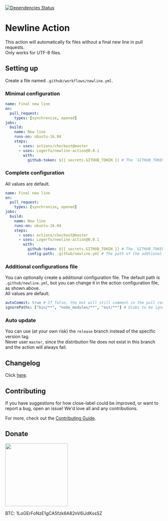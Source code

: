 [![Dependencies Status](https://david-dm.org/logerfo/newline-action/dev-status.svg)](https://david-dm.org/logerfo/newline-action?type=dev)

# Newline Action
This action will automatically fix files without a final new line in pull requests.  
Only works for UTF-8 files.

## Setting up
Create a file named `.github/workflows/newline.yml`.

### Minimal configuration
```yml
name: Final new line
on:
  pull_request:
    types: [synchronize, opened]
jobs:
  build:
    name: New line
    runs-on: ubuntu-16.04
    steps:
      - uses: actions/checkout@master
      - uses: Logerfo/newline-action@0.0.1
        with:
          github-token: ${{ secrets.GITHUB_TOKEN }} # The `GITHUB_TOKEN` secret.
```

### Complete configuration
All values are default.
```yml
name: Final new line
on:
  pull_request:
    types: [synchronize, opened]
jobs:
  build:
    name: New line
    runs-on: ubuntu-16.04
    steps:
      - uses: actions/checkout@master
      - uses: Logerfo/newline-action@0.0.1
        with:
          github-token: ${{ secrets.GITHUB_TOKEN }} # The `GITHUB_TOKEN` secret.
          config-path: .github/newline.yml # The path of the addtional configurations file.
```

### Additional configurations file
You can optionally create a additional configuration file. The default path is `.github/newline.yml`, but you can change it in the action configuration file, as shown above.  
All values are default.
```yml
autoCommit: true # If false, the bot will still comment in the pull request, so you can known which files are wrong and fix them yourself.
ignorePaths: ["bin/**", "node_modules/**", "out/**"] # Globs to be ignored
```

### Auto update
You can use (at your own risk) the `release` branch instead of the specific version tag.  
Never user `master`, since the distribution file does not exist in this branch and the action will always fail.

## Changelog
Click [here](CHANGELOG.md).

## Contributing
If you have suggestions for how close-label could be improved, or want to report a bug, open an issue! We'd love all and any contributions.

For more, check out the [Contributing Guide](CONTRIBUTING.md).

## Donate

<img src="https://i.imgur.com/ndlBtuX.png" width="200">

BTC: 1LoGErFoNzE1gCA5fzk6A82nV6iJdKssSZ
